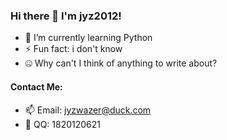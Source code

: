 ### Hi there 👋  I'm jyz2012!

- 🌱 I’m currently learning Python
- ⚡ Fun fact: i don't know
- 🤐 Why can't I think of anything to write about?

#### Contact Me:

- 📫 Email: [jyzwazer@duck.com](mailto:jyzwazer@duck.com)
- 🐧 QQ: 1820120621
